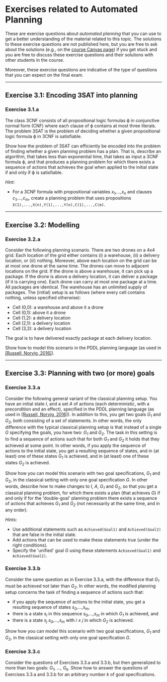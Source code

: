 # Exercises related to Automated Planning

These are exercise questions about *automated planning* that you can use
to get a better understanding of the material related to this topic.
The solutions to these exercise questions are not published here, but you are free
to ask about the solutions (e.g., on the [course Canvas page](https://canvas.uva.nl/courses/10768))
if you get stuck and you are free to discuss these exercise questions and their solutions
with other students in the course.

Moreover, these exercise questions are indicative of the type of questions that
you can expect on the final exam.

---

## Exercise 3.1: Encoding 3SAT into planning

### Exercise 3.1.a

The class 3CNF consists of all propositional logic formulas &varphi;
in conjunctive normal form (CNF) where each clause of &varphi;
contains at most three literals.
The problem 3SAT is the problem of deciding whether a given propositional
logic formula &varphi; in 3CNF is satisfiable.

Show how the problem of 3SAT can efficiently be encoded into the
problem of finding whether a given planning problem has a plan.
That is, describe an algorithm, that takes less than exponential time,
that takes as input a 3CNF formula &varphi;,
and that produces a planning problem for which there exists a
sequence of actions that achieves the goal when applied to the initial state
if and only if &varphi; is satisfiable.

*Hint:*
- For a 3CNF formula with propositional variables *x<sub>1</sub>,...,x<sub>n</sub>*
and clauses *c<sub>1</sub>,...,c<sub>m</sub>*, create a planning problem that uses
propositions `X(1),...,X(n),Y(1),...,Y(n),C(1),...,C(m)`.

---

## Exercise 3.2: Modelling

### Exercise 3.2.a

Consider the following planning scenario.
There are two drones on a 4x4 grid.
Each location of the grid either contains (i) a warehouse, (ii) a delivery location, or (iii) nothing.
Moreover, above each location on the grid can be at most one drone at the same time.
The drones can move to adjacent locations on the grid.
If the drone is above a warehouse, it can pick up a package.
If the drone is above a delivery location, it can deliver a package (if it is carrying one).
Each drone can carry at most one package at a time.
All packages are identical.
The warehouse has an unlimited supply of packages.
The (initial) setup is as follows (where every cell contains nothing, unless specified otherwise):
- Cell (0,0): a warehouse and above it a drone
- Cell (0,1): above it a drone
- Cell (1,2): a delivery location
- Cell (2,1): a delivery location
- Cell (3,3): a delivery location

The goal is to have delivered exactly package at each delivery location.

Show how to model this scenario in the PDDL planning language
(as used in [[Russell, Norvig, 2016]](https://github.com/rdehaan/KRR-course#aima)).

---

## Exercise 3.3: Planning with two (or more) goals

### Exercise 3.3.a

Consider the following general variant of the classical planning setup.
You have an initial state *I*, and a set *A* of actions (each deterministic, with a precondition and an effect),
specified in the PDDL planning language (as used in [[Russell, Norvig, 2016]](https://github.com/rdehaan/KRR-course#aima)).
In addition to this, you get two goals *G<sub>1</sub>* and *G<sub>2</sub>*, both consisting of a set of statements.
In other words, the only difference with the typical classical planning setup is that instead of a single *G* specifying
the goals, you have two: *G<sub>1</sub>* and *G<sub>2</sub>*.
The task in this setting is to find a sequence of actions such that for both *G<sub>1</sub>* and *G<sub>2</sub>*
it holds that they achieved at some point. In other words, if you apply the sequence of actions to the initial state,
you get a resulting sequence of states, and in (at least) one of these states *G<sub>1</sub>* is achieved,
and in (at least) one of these states *G<sub>2</sub>* is achieved.

Show how you can model this scenario with two goal specifications, *G<sub>1</sub>* and *G<sub>2</sub>*,
in the classical setting with only one goal specification *G*.
In other words, describe how to make changes to *I*, *A*, *G<sub>1</sub>* and *G<sub>2</sub>*,
so that you get a classical planning problem, for which there exists a plan (that achieves *G*)
if and only if for the 'double-goal' planning problem there exists a sequence of actions that achieves
*G<sub>1</sub>* and *G<sub>2</sub>* (not necessarily at the same time, and in any order).

*Hints:*
- Use additional statements such as `Achieved(Goal1)` and `Achieved(Goal2)` that are false in the initial state.
- Add actions that can be used to make these statements true (under the right conditions).
- Specify the 'unified' goal *G* using these statements `Achieved(Goal1)` and `Achieved(Goal2)`.

### Exercise 3.3.b

Consider the same question as in Exercise 3.3.a, with the difference that *G<sub>1</sub>*
must be achieved not later than *G<sub>2</sub>*.
In other words, the modified planning setup concerns the task of finding a sequence of
actions such that:
- if you apply the sequence of actions to the initial state,
you get a resulting sequence of states *s<sub>0</sub>,...,s<sub>m</sub>*,
- there is a state *s<sub>i</sub>* in this sequence *s<sub>0</sub>,...,s<sub>m</sub>*
in which *G<sub>1</sub>* is achieved, and
- there is a state *s<sub>j</sub>* *s<sub>0</sub>,...,s<sub>m</sub>*
with *i &le; j* in which *G<sub>2</sub>* is achieved.

Show how you can model this scenario with two goal specifications,
*G<sub>1</sub>* and *G<sub>2</sub>*,
in the classical setting with only one goal specification *G*.

### Exercise 3.3.c

Consider the questions of Exercises 3.3.a and 3.3.b,
but then generalized to more than two goals: *G<sub>1</sub>, ..., G<sub>k</sub>*.
Show how to answer the questions of Exercises 3.3.a and 3.3.b
for an arbitrary number *k* of goal specifications.
